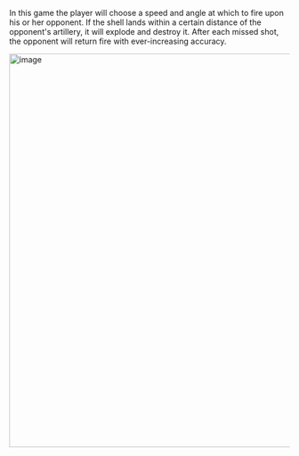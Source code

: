 In this game the player will choose a speed and angle at which to fire upon his or her opponent. If the shell lands within a certain distance of the opponent's artillery, it will explode and destroy it. After each missed shot, the opponent will return fire with ever-increasing accuracy. 

<img width="707" alt="image" src="https://user-images.githubusercontent.com/13876640/210656947-a918f9b7-f56b-4b8e-9c4a-a3f03eaabe4e.png">
